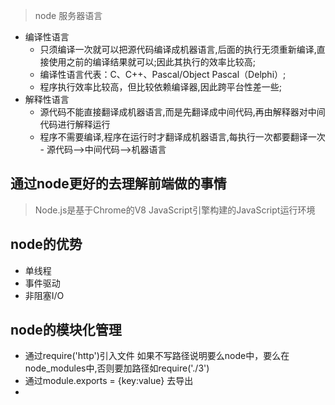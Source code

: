 > node 服务器语言
 
  - 编译性语言
       - 只须编译一次就可以把源代码编译成机器语言,后面的执行无须重新编译,直接使用之前的编译结果就可以;因此其执行的效率比较高;
       - 编译性语言代表：C、C++、Pascal/Object Pascal（Delphi）;
       - 程序执行效率比较高，但比较依赖编译器,因此跨平台性差一些;
   - 解释性语言
      - 源代码不能直接翻译成机器语言,而是先翻译成中间代码,再由解释器对中间代码进行解释运行
      - 程序不需要编译,程序在运行时才翻译成机器语言,每执行一次都要翻译一次
    - 源代码—>中间代码—>机器语言

##  通过node更好的去理解前端做的事情
> Node.js是基于Chrome的V8 JavaScript引擎构建的JavaScript运行环境

## node的优势
- 单线程
- 事件驱动
- 非阻塞I/O

## **node的模块化管理**
- 通过require('http')引入文件 如果不写路径说明要么node中，要么在node_modules中,否则要加路径如require('./3')
- 通过module.exports = {key:value} 去导出
- 
